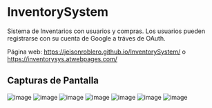 # InventorySystem
Sistema de Inventarios con usuarios y compras. Los usuarios pueden registrarse con su cuenta de Google a tráves de OAuth.

Página web: 
https://jeisonroblero.github.io/InventorySystem/
o
https://inventorysys.atwebpages.com/

## Capturas de Pantalla
![image](https://github.com/user-attachments/assets/d78a5f00-1f79-49a9-a436-80f59fc29081)
![image](https://github.com/user-attachments/assets/56fede7b-ffa7-48d3-8231-3e4cb24d2f56)
![image](https://github.com/user-attachments/assets/d04a463a-009b-482f-a5dd-4a922e61de35)
![image](https://github.com/user-attachments/assets/2fdf9819-0934-4e43-8c75-d7324620db60)
![image](https://github.com/user-attachments/assets/11d29ee7-8996-4d8e-b3bb-b86412053026)
![image](https://github.com/user-attachments/assets/c2ab8f27-84c2-4fa2-beef-2918fc5efdab)
![image](https://github.com/user-attachments/assets/bf8e1a49-07c8-4bde-8443-e19bc4571aa4)






